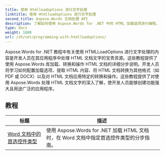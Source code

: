 ```yaml
---
title: 使用 Htmlloadoptions 进行文字处理
linktitle: 使用 Htmlloadoptions 进行文字处理
second_title: Aspose.Words 文档处理 API
description: 了解如何使用 Aspose.Words for .NET 中的 HTML 加载选项进行编程。本教程将指导您了解加载 HTML 文档的不同功能。
type: docs
weight: 1600
url: /zh/net/programming-with-htmlloadoptions/
---
```

Aspose.Words for .NET 教程中有关使用 HTMLLoadOptions 进行文字处理的内容是开发人员在其应用程序中处理 HTML 文档文字的宝贵资源。这些教程提供了使用 Aspose.Words 库加载、转换和操作 HTML 文档的详细分步说明。开发人员将学习如何配置加载选项、提取 HTML 内容、将 HTML 文档转换为其他格式（如 PDF 或 DOCX）以及对 HTML 文档应用特定的转换和操作。这些教程提供了对使用 Aspose.Words 处理 HTML 文档文字的深入了解，使开发人员能够创建功能强大且用途广泛的应用程序。

 ## 教程
| 标题 | 描述 |
| --- | --- |
| [Word 文档中的首选控件类型](./preferred-control-type/) | 使用 Aspose.Words for .NET 加载 HTML 文档时，在 Word 文档中指定首选控件类型的分步指南。 |